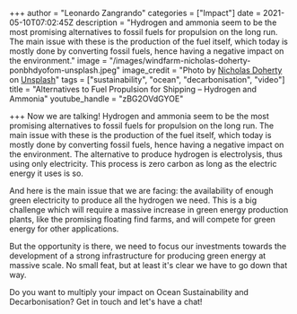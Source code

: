 +++
author = "Leonardo Zangrando"
categories = ["Impact"]
date = 2021-05-10T07:02:45Z
description = "Hydrogen and ammonia seem to be the most promising alternatives to fossil fuels for propulsion on the long run. The main issue with these is the production of the fuel itself, which today is mostly done by converting fossil fuels, hence having a negative impact on the environment."
image = "/images/windfarm-nicholas-doherty-ponbhdyofom-unsplash.jpeg"
image_credit = "Photo by [Nicholas Doherty](https://unsplash.com/@nrdoherty?utm_source=unsplash&utm_medium=referral&utm_content=creditCopyText) on [Unsplash](https://unsplash.com/s/photos/windfarm?utm_source=unsplash&utm_medium=referral&utm_content=creditCopyText)"
tags = ["sustainability", "ocean", "decarbonisation", "video"]
title = "Alternatives to Fuel Propulsion for Shipping  – Hydrogen and Ammonia"
youtube_handle = "zBG2OVdGYOE"

+++
Now we are talking! Hydrogen and ammonia seem to be the most promising alternatives to fossil fuels for propulsion on the long run. The main issue with these is the production of the fuel itself, which today is mostly done by converting fossil fuels, hence having a negative impact on the environment. The alternative to produce hydrogen is electrolysis, thus using only electricity. This process is zero carbon as long as the electric energy it uses is so.

And here is the main issue that we are facing: the availability of enough green electricity to produce all the hydrogen we need. This is a big challenge which will require a massive increase in green energy production plants, like the promising floating find farms, and will compete for green energy for other applications.

But the opportunity is there, we need to focus our investments towards the development of a strong infrastructure for producing green energy at massive scale. No small feat, but at least it's clear we have to go down that way.

Do you want to multiply your impact on Ocean Sustainability and Decarbonisation? Get in touch and let's have a chat!

